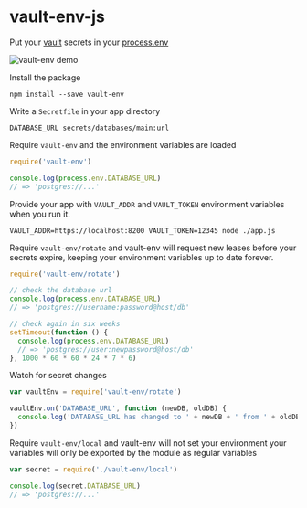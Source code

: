 # vault-env-js
Put your [vault](https://www.vaultproject.io/) secrets in your [process.env](https://nodejs.org/api/process.html#process_process_env)

![vault-env demo](https://i.imgur.com/W7cyRiP.gif)

Install the package

```console
npm install --save vault-env
```

Write a `Secretfile` in your app directory

```
DATABASE_URL secrets/databases/main:url
```

Require `vault-env` and the environment variables are loaded

```js
require('vault-env')

console.log(process.env.DATABASE_URL)
// => 'postgres://...'
```

Provide your app with `VAULT_ADDR` and `VAULT_TOKEN` environment variables when
you run it.

```console
VAULT_ADDR=https://localhost:8200 VAULT_TOKEN=12345 node ./app.js
```

Require `vault-env/rotate` and vault-env will request new leases before your
secrets expire, keeping your environment variables up to date forever.

```js
require('vault-env/rotate')

// check the database url
console.log(process.env.DATABASE_URL)
// => 'postgres://username:password@host/db'

// check again in six weeks
setTimeout(function () {
  console.log(process.env.DATABASE_URL)
  // => 'postgres://user:newpassword@host/db'
}, 1000 * 60 * 60 * 24 * 7 * 6)
```

Watch for secret changes

```js
var vaultEnv = require('vault-env/rotate')

vaultEnv.on('DATABASE_URL', function (newDB, oldDB) {
  console.log('DATABASE_URL has changed to ' + newDB + ' from ' + oldDB)
})
```
Require `vault-env/local` and vault-env will not set your environment
your variables will only be exported by the module as regular variables

```js
var secret = require('./vault-env/local')

console.log(secret.DATABASE_URL)
// => 'postgres://...'
```